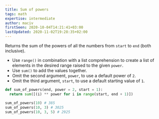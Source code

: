 ```yaml
---
title: Sum of powers
tags: math
expertise: intermediate
author: maciv
firstSeen: 2020-10-04T14:21:41+03:00
lastUpdated: 2020-11-02T19:28:35+02:00
---
```


Returns the sum of the powers of all the numbers from `start` to `end` (both inclusive).

- Use `range()` in combination with a list comprehension to create a list of elements in the desired range raised to the given `power`.
- Use `sum()` to add the values together.
- Omit the second argument, `power`, to use a default power of `2`.
- Omit the third argument, `start`, to use a default starting value of `1`.

```py
def sum_of_powers(end, power = 2, start = 1):
  return sum([(i) ** power for i in range(start, end + 1)])
```

```py
sum_of_powers(10) # 385
sum_of_powers(10, 3) # 3025
sum_of_powers(10, 3, 5) # 2925
```
